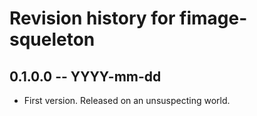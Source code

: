 # Revision history for fimage-squeleton

## 0.1.0.0  -- YYYY-mm-dd

* First version. Released on an unsuspecting world.
